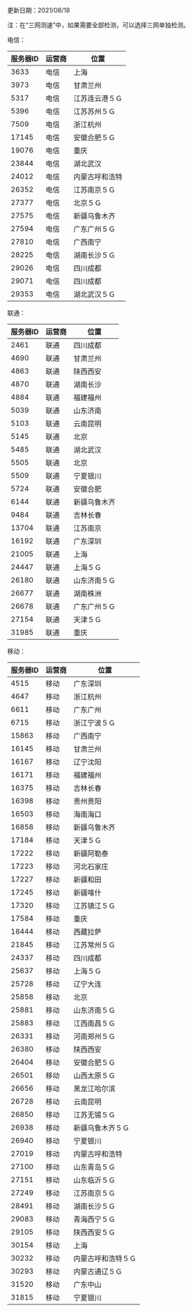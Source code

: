 更新日期：2021/08/18

注：在“三网测速”中，如果需要全部检测，可以选择三网单独检测。

电信：

| 服务器ID  | 运营商 | 位置           |
| ----- | ---- | -------------- |
| 3633  | 电信 | 上海           |
| 3973  | 电信 | 甘肃兰州       |
| 5317  | 电信 | 江苏连云港５Ｇ |
| 5396  | 电信 | 江苏苏州５Ｇ   |
| 7509  | 电信 | 浙江杭州       |
| 17145 | 电信 | 安徽合肥５Ｇ   |
| 19076 | 电信 | 重庆           |
| 23844 | 电信 | 湖北武汉       |
| 24012 | 电信 | 内蒙古呼和浩特 |
| 26352 | 电信 | 江苏南京５Ｇ   |
| 27377 | 电信 | 北京５Ｇ       |
| 27575 | 电信 | 新疆乌鲁木齐   |
| 27594 | 电信 | 广东广州５Ｇ   |
| 27810 | 电信 | 广西南宁       |
| 28225 | 电信 | 湖南长沙５Ｇ   |
| 29026 | 电信 | 四川成都       |
| 29071 | 电信 | 四川成都       |
| 29353 | 电信 | 湖北武汉５Ｇ   |

联通：

| 服务器ID  | 运营商 | 位置           |
| ----- | ---- | -------------- |
| 2461  | 联通 | 四川成都     |
| 4690  | 联通 | 甘肃兰州     |
| 4863  | 联通 | 陕西西安     |
| 4870  | 联通 | 湖南长沙     |
| 4884  | 联通 | 福建福州     |
| 5039  | 联通 | 山东济南     |
| 5103  | 联通 | 云南昆明     |
| 5145  | 联通 | 北京         |
| 5485  | 联通 | 湖北武汉     |
| 5505  | 联通 | 北京         |
| 5509  | 联通 | 宁夏银川     |
| 5724  | 联通 | 安徽合肥     |
| 6144  | 联通 | 新疆乌鲁木齐 |
| 9484  | 联通 | 吉林长春     |
| 13704 | 联通 | 江苏南京     |
| 16192 | 联通 | 广东深圳     |
| 21005 | 联通 | 上海         |
| 24447 | 联通 | 上海５Ｇ     |
| 26180 | 联通 | 山东济南５Ｇ |
| 26677 | 联通 | 湖南株洲     |
| 26678 | 联通 | 广东广州５Ｇ |
| 27154 | 联通 | 天津５Ｇ     |
| 31985 | 联通 | 重庆         |

移动：

| 服务器ID  | 运营商 | 位置           |
| ----- | ---- | ------------------ |
| 4515  | 移动 | 广东深圳           |
| 4647  | 移动 | 浙江杭州           |
| 6611  | 移动 | 广东广州           |
| 6715  | 移动 | 浙江宁波５Ｇ       |
| 15863 | 移动 | 广西南宁           |
| 16145 | 移动 | 甘肃兰州           |
| 16167 | 移动 | 辽宁沈阳           |
| 16171 | 移动 | 福建福州           |
| 16375 | 移动 | 吉林长春           |
| 16398 | 移动 | 贵州贵阳           |
| 16503 | 移动 | 海南海口           |
| 16858 | 移动 | 新疆乌鲁木齐       |
| 17184 | 移动 | 天津５Ｇ           |
| 17222 | 移动 | 新疆阿勒泰         |
| 17223 | 移动 | 河北石家庄         |
| 17227 | 移动 | 新疆和田           |
| 17245 | 移动 | 新疆喀什           |
| 17320 | 移动 | 江苏镇江５Ｇ       |
| 17584 | 移动 | 重庆               |
| 18444 | 移动 | 西藏拉萨           |
| 21845 | 移动 | 江苏常州５Ｇ       |
| 24337 | 移动 | 四川成都           |
| 25637 | 移动 | 上海５Ｇ           |
| 25728 | 移动 | 辽宁大连           |
| 25858 | 移动 | 北京               |
| 25881 | 移动 | 山东济南５Ｇ       |
| 25883 | 移动 | 江西南昌５Ｇ       |
| 26331 | 移动 | 河南郑州５Ｇ       |
| 26380 | 移动 | 陕西西安           |
| 26404 | 移动 | 安徽合肥５Ｇ       |
| 26501 | 移动 | 山西太原５Ｇ       |
| 26656 | 移动 | 黑龙江哈尔滨       |
| 26728 | 移动 | 云南昆明           |
| 26850 | 移动 | 江苏无锡５Ｇ       |
| 26938 | 移动 | 新疆乌鲁木齐５Ｇ   |
| 26940 | 移动 | 宁夏银川           |
| 27019 | 移动 | 内蒙古呼和浩特     |
| 27100 | 移动 | 山东青岛５Ｇ       |
| 27151 | 移动 | 山东临沂５Ｇ       |
| 27249 | 移动 | 江苏南京５Ｇ       |
| 28491 | 移动 | 湖南长沙５Ｇ       |
| 29083 | 移动 | 青海西宁５Ｇ       |
| 29105 | 移动 | 陕西西安５Ｇ       |
| 30154 | 移动 | 上海               |
| 30232 | 移动 | 内蒙古呼和浩特５Ｇ |
| 30293 | 移动 | 内蒙古通辽５Ｇ     |
| 31520 | 移动 | 广东中山           |
| 31815 | 移动 | 宁夏银川           |




